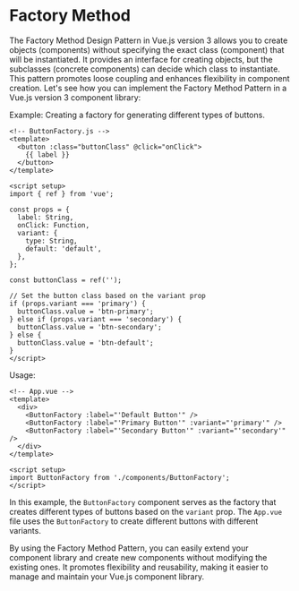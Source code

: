 # Factory Method

The Factory Method Design Pattern in Vue.js version 3 allows you to create objects (components) without specifying the exact class (component) that will be instantiated. It provides an interface for creating objects, but the subclasses (concrete components) can decide which class to instantiate. This pattern promotes loose coupling and enhances flexibility in component creation. Let's see how you can implement the Factory Method Pattern in a Vue.js version 3 component library:

Example: Creating a factory for generating different types of buttons.

```vue
<!-- ButtonFactory.js -->
<template>
  <button :class="buttonClass" @click="onClick">
    {{ label }}
  </button>
</template>

<script setup>
import { ref } from 'vue';

const props = {
  label: String,
  onClick: Function,
  variant: {
    type: String,
    default: 'default',
  },
};

const buttonClass = ref('');

// Set the button class based on the variant prop
if (props.variant === 'primary') {
  buttonClass.value = 'btn-primary';
} else if (props.variant === 'secondary') {
  buttonClass.value = 'btn-secondary';
} else {
  buttonClass.value = 'btn-default';
}
</script>
```

Usage:

```vue
<!-- App.vue -->
<template>
  <div>
    <ButtonFactory :label="'Default Button'" />
    <ButtonFactory :label="'Primary Button'" :variant="'primary'" />
    <ButtonFactory :label="'Secondary Button'" :variant="'secondary'" />
  </div>
</template>

<script setup>
import ButtonFactory from './components/ButtonFactory';
</script>
```

In this example, the `ButtonFactory` component serves as the factory that creates different types of buttons based on the `variant` prop. The `App.vue` file uses the `ButtonFactory` to create different buttons with different variants.

By using the Factory Method Pattern, you can easily extend your component library and create new components without modifying the existing ones. It promotes flexibility and reusability, making it easier to manage and maintain your Vue.js component library.